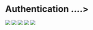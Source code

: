 # Authentication ....>

<img src="https://github.com/HoseinRezaeeM/Authentication-doc/blob/main/basic-authentication.png">
<img src="https://github.com/HoseinRezaeeM/Authentication-doc/blob/main/session-authentication.png">
<img src="https://github.com/HoseinRezaeeM/Authentication-doc/blob/main/token-authentication.png">
<img src="https://github.com/HoseinRezaeeM/Authentication-doc/blob/main/sso.png">
<img src="https://github.com/HoseinRezaeeM/Authentication-doc/blob/main/oauth.png">
